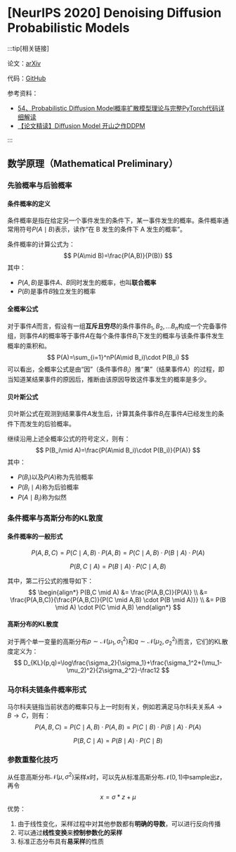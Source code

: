 # [NeurIPS 2020] Denoising Diffusion Probabilistic Models

:::tip[相关链接]

论文：[arXiv](https://arxiv.org/pdf/2006.11239.pdf)

代码：[GitHub](https://github.com/hojonathanho/diffusion)

参考资料：
- [54、Probabilistic Diffusion Model概率扩散模型理论与完整PyTorch代码详细解读](https://www.bilibili.com/video/BV1b541197HX/?spm_id_from=333.337.search-card.all.click&vd_source=f7612ffc8ec6f523824661106b4c304f)
- [【论文精读】Diffusion Model 开山之作DDPM](https://www.bilibili.com/video/BV1WD4y157u3/?spm_id_from=333.337.search-card.all.click&vd_source=f7612ffc8ec6f523824661106b4c304f)

:::

## 数学原理（Mathematical Preliminary）

### 先验概率与后验概率

#### 条件概率的定义

条件概率是指在给定另一个事件发生的条件下，某一事件发生的概率。条件概率通常用符号$P(A\mid B)$表示，读作“在 B 发生的条件下 A 发生的概率”。

条件概率的计算公式为：
$$
P(A\mid B)=\frac{P(A,B)}{P(B)}
$$
其中：

- $P(A,B)$是事件$A$、$B$同时发生的概率，也叫**联合概率**
- $P(B)$是事件$B$独立发生的概率

#### 全概率公式

对于事件$A$而言，假设有一组**互斥且穷尽**的条件事件$B_{1},B_{2},\ldots B_{n}$构成一个完备事件组，则事件$A$的概率等于事件$A$在每个条件事件$B_i$下发生的概率与该条件事件发生概率的乘积和。
$$
P(A)=\sum_{i=1}^nP(A\mid B_i)\cdot P(B_i)
$$
可以看出，全概率公式是由“因”（条件事件$B_i$）推“果”（结果事件$A$）的过程，即当知道某结果事件的原因后，推断由该原因导致这件事发生的概率是多少。

#### 贝叶斯公式

贝叶斯公式在观测到结果事件$A$发生后，计算其条件事件$B_i$在事件$A$已经发生的条件下而发生的后验概率。

继续沿用上述全概率公式的符号定义，则有：
$$
P(B_i\mid A)=\frac{P(A\mid B_i)\cdot P(B_i)}{P(A)}
$$
其中：

- $P(B_i)$以及$P(A)$称为先验概率
- $P(B_i\mid A)$称为后验概率
- $P(A\mid B_i)$称为似然

### 条件概率与高斯分布的KL散度

#### 条件概率的一般形式

$$
P(A,B,C)=P(C\mid A,B)\cdot P(A,B)=P(C\mid A,B)\cdot P(B\mid A)\cdot P(A)
$$

$$
P(B,C\mid A)=P(B\mid A)\cdot P(C\mid A,B)
$$

其中，第二行公式的推导如下：
$$
\begin{align*}
P(B,C \mid A) &= \frac{P(A,B,C)}{P(A)} \\
&= \frac{P(A,B,C)}{\frac{P(A,B,C)}{P(C \mid A,B) \cdot P(B \mid A)}} \\
&= P(B \mid A) \cdot P(C \mid A,B)
\end{align*}
$$

#### 高斯分布的KL散度

对于两个单一变量的高斯分布$p\sim \mathcal{N}(\mu_1,\sigma_1^2)$和$q\sim \mathcal{N}(\mu_2,\sigma_2^2)$而言，它们的KL散度定义为：
$$
D_{KL}(p,q)=\log\frac{\sigma_2}{\sigma_1}+\frac{\sigma_1^2+(\mu_1-\mu_2)^2}{2\sigma_2^2}-\frac12
$$

### 马尔科夫链条件概率形式

马尔科夫链指当前状态的概率只与上一时刻有关，例如若满足马尔科夫关系$A\to B\to C$，则有：
$$
P(A,B,C) =P(C\mid A,B)\cdot P(A,B)=P(C\mid B)\cdot P(B\mid A)\cdot P(A)
$$

$$
P(B,C\mid A)=P(B\mid A)\cdot P(C\mid B)
$$

### 参数重整化技巧

从任意高斯分布$\mathcal{N}(\mu,\sigma^2)$采样$x$时，可以先从标准高斯分布$\mathcal{N}(0,1)$中sample出$z$，再令
$$
x=\sigma * z + \mu
$$
优势：

1. 由于线性变化，采样过程中对其他参数都有**明确的导数**，可以进行反向传播
2. 可以通过**线性变换**来**控制参数化的采样**
3. 标准正态分布具有**易采样**的性质